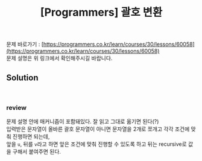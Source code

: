 ﻿---
toc: true
title:  "[Programmers] 괄호 변환"
last_modified_at:   2020-07-29
excerpt: "2020 KAKAO BLIND RECRUITMENT"
categories: PS2020
image: "/images/p20.png"
sitemap :
  changefreq : weekly
  priority : 1.0
---
문제 바로가기 : [https://programmers.co.kr/learn/courses/30/lessons/60058](https://programmers.co.kr/learn/courses/30/lessons/60058)<br>
문제 설명은 위 링크에서 확인해주시길 바랍니다.<br>
## Solution
<script src="https://gist.github.com/yooniversal/d1493b61d39eefff4cc8e8e25be3d3cb.js"></script>
<br>

### review
문제 설명 안에 매커니즘이 포함돼있다. 잘 읽고 그대로 옮기면 된다(?)<br>
입력받은 문자열이 올바른 괄호 문자열이 아니면 문자열을 2개로 쪼개고 각각 조건에 맞춰 진행하면 되는데,<br>
앞을 `u`, 뒤를 `v`라고 하면 앞은 조건에 맞춰 진행할 수 있도록 하고 뒤는 recursive로 값을 구해서 붙여주면 된다.

<script src="https://utteranc.es/client.js"
        repo="yooniversal/blog-comments"
        issue-term="pathname"
        theme="github-light"
        crossorigin="anonymous"
        async>
</script>
